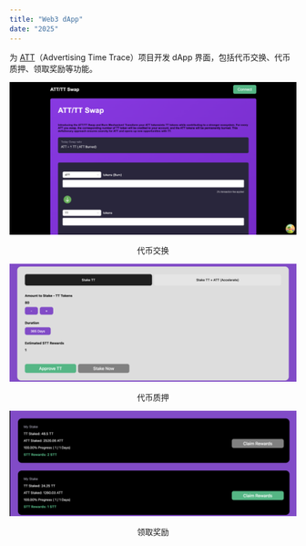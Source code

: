 ```yaml
---
title: "Web3 dApp"
date: "2025"
---
```


为 [ATT](https://www.attglobal.io/)（Advertising Time Trace）项目开发 dApp 界面，包括代币交换、代币质押、领取奖励等功能。

![main](../assets/dApp/swap.png)

<center>代币交换</center>

![main](../assets/dApp/stake.png)

<center>代币质押</center>

![main](../assets/dApp/claim.png)

<center>领取奖励</center>
